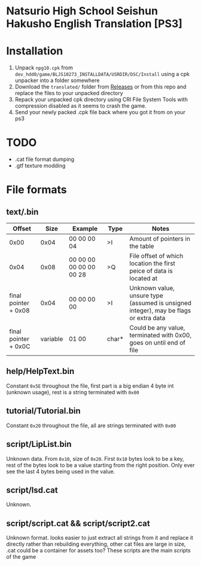 # Natsurio High School Seishun Hakusho English Translation [PS3]

# Installation
1. Unpack `npg10.cpk` from `dev_hdd0/game/BLJS10273_INSTALLDATA/USRDIR/DSC/Install` using a cpk unpacker into a folder somewhere
2. Download the `translated/` folder from [Releases](https://github.com/hibikidesu/natsuiro-highschool-english-patch/releases) or from this repo and replace the files to your unpacked directory
3. Repack your unpacked cpk directory using CRI File System Tools with compression disabled as it seems to crash the game.
4. Send your newly packed .cpk file back where you got it from on your ps3

# TODO
- .cat file format dumping
- .gtf texture modding

# File formats
## text/.bin
|        Offset        |   Size   |         Example         | Type  |                                        Notes                                         |
|----------------------|----------|-------------------------|-------|--------------------------------------------------------------------------------------|
| 0x00                 | 0x04     |             00 00 00 04 | >I    | Amount of pointers in the table                                                      |
| 0x04                 | 0x08     | 00 00 00 00 00 00 00 28 | >Q    | File offset of which location the first peice of data is located at                  |
| final pointer + 0x08 | 0x04     |             00 00 00 00 | >I    | Unknown value, unsure type (assumed is unsigned integer), may be flags or extra data |
| final pointer + 0x0C | variable |                   01 00 | char* | Could be any value, terminated with 0x00, goes on until end of file                  |
## help/HelpText.bin
Constant `0x5E` throughout the file, first part is a big endian 4 byte int (unknown usage), rest is a string terminated with `0x00`
## tutorial/Tutorial.bin
Constant `0x20` throughout the file, all are strings terminated with `0x00`
## script/LipList.bin
Unknown data. From `0x10`, size of `0x20`. First `0x10` bytes look to be a key, rest of the bytes look to be a value starting from the right position. Only ever see the last 4 bytes being used in the value.
## script/lsd.cat
Unknown.
## script/script.cat && script/script2.cat
Unknown format. looks easier to just extract all strings from it and replace it directly rather than rebuilding everything, other cat files are large in size, .cat could be a container for assets too? These scripts are the main scripts of the game